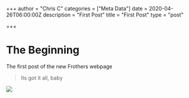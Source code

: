 +++
author = "Chris C"
categories = ["Meta Data"]
date = 2020-04-26T06:00:00Z
description = "First Post"
title = "First Post"
type = "post"

+++
# The Beginning

The first post of the new Frothers webpage

> Its got it all, baby

![](/images/frothersLinup.jpg)